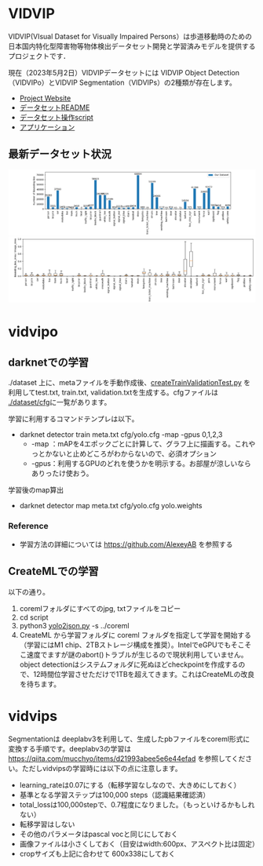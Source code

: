 # VIDVIP
VIDVIP(VIsual Dataset for Visually Impaired Persons）は歩道移動時のための日本国内特化型障害物等物体検出データセット開発と学習済みモデルを提供するプロジェクトです．

現在（2023年5月2日）VIDVIPデータセットには VIDVIP Object Detection（VIDVIPo）とVIDVIP Segmentation（VIDVIPs）の2種類が存在します。

 * [Project Website](https://tetsuakibaba.jp/project/vidvip/)
 * [データセットREADME](./dataset/README.md)
 * [データセット操作script](https://github.com/TetsuakiBaba/VIDVIP/tree/main/dataset/script)
 * [アプリケーション](./Applications/README.md)

## 最新データセット状況
![](./dataset/script/barplot.png)
![](./dataset/script/boxplot.png)

# vidvipo
 ## darknetでの学習
 ./dataset 上に、metaファイルを手動作成後、[createTrainValidationTest.py](./dataset/script/createTrainValidationTest.py) を利用してtest.txt, train.txt, validation.txtを生成する。cfgファイルは [./dataset/cfg](./dataset/cfg)に一覧があります。
 
 学習に利用するコマンドテンプレは以下。
 
   * darknet detector train meta.txt cfg/yolo.cfg -map -gpus 0,1,2,3
     * -map ：mAPを4エポックごとに計算して、グラフ上に描画する。これやっとかないと止めどころがわからないので、必須オプション
     * -gpus：利用するGPUのどれを使うかを明示する。お部屋が涼しいならありったけ使おう。

学習後のmap算出
  * darknet detector map meta.txt cfg/yolo.cfg yolo.weights

### Reference
  * 学習方法の詳細については https://github.com/AlexeyAB を参照する

 ## CreateMLでの学習
 以下の通り。
   1. coremlフォルダにすべてのjpg, txtファイルをコピー
   2. cd script
   3. python3 [yolo2json.py](./dataset/script/yolo2json.py) -s ../coreml
   4. CreateML から学習フォルダに coreml フォルダを指定して学習を開始する（学習にはM1 chip、2TBストレージ構成を推奨）。IntelでeGPUでもそこそこ速度でますが謎のabort()トラブルが生じるので現状利用していません。object detectionはシステムフォルダに死ぬほどcheckpointを作成するので、12時間位学習させただけで1TBを超えてきます。これはCreateMLの改良を待ちます。
  
# vidvips
Segmentationは deeplabv3を利用して、生成したpbファイルをcoreml形式に変換する手順です。deeplabv3の学習は https://qiita.com/mucchyo/items/d21993abee5e6e44efad を参照してください。ただしvidvipsの学習時には以下の点に注意します。
  * learning_rateは0.07にする（転移学習なしなので、大きめにしておく）
  * 基準となる学習ステップは100,000 steps（認識結果確認済）
  * total_lossは100,000stepで、0.7程度になりました。（もっといけるかもしれない）
  * 転移学習はしない
  * その他のパラメータはpascal vocと同じにしておく
  * 画像ファイルは小さくしておく（目安はwidth:600px、アスペクト比は固定）
  * cropサイズも上記に合わせて 600x338にしておく




